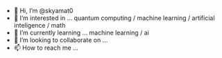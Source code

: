 - 👋 Hi, I’m @skyamat0
- 👀 I’m interested in ... quantum computing / machine learning / artificial inteligence / math 
- 🌱 I’m currently learning ... machine learning / ai 
- 💞️ I’m looking to collaborate on ...
- 📫 How to reach me ...

<!---
skyamat0/skyamat0 is a ✨ special ✨ repository because its `README.md` (this file) appears on your GitHub profile.
You can click the Preview link to take a look at your changes.
--->

